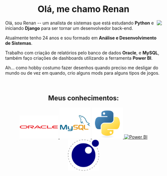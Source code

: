 <h1 align="center"> Olá, me chamo Renan </h1>
<img src="https://i.ibb.co/G0mksPj/68747470733a2f2f692e6962622e636f2f4a7953765434422f657a6769662d636f6d2d6769662d6d616b65722e676966-1.gif" align="right">
<!-- <img src="https://i.ibb.co/JySvT4B/ezgif-com-gif-maker.gif" align = "right"> -->
<!-- <img src="https://github.com/FredGaminha/FredGaminha/assets/129427797/9f525f46-6a2b-4779-8b20-718fb56f09fb" align = "right"> -->

<p align="left"> Olá, sou Renan -- um analista de sistemas que está estudando <b>Python</b> e iniciando <b>Django</b> para ser tornar um desenvolvedor back-end.</p>
<p align="left"> Atualmente tenho 24 anos e sou formado em <b>Análise e Desenvolvimento de Sistemas</b>.</p>
<p align="left"> Trabalho com criação de relatórios pelo banco de dados <b>Oracle</b>, e <b>MySQL</b>, também faço criações de dashboards utilizando a ferramenta <b>Power BI</b>.</p>
<p align="left"> Ah... como hobby costumo fazer desenhos quando preciso me desligar do mundo ou de vez em quando, crio alguns mods para alguns tipos de jogos.</p>

<br />

<h2 align = "center">Meus conhecimentos:</h2>
<p align = "center">
  <a href="https://www.oracle.com/" target="_blank" rel="noreferrer"> <img src="https://github.com/devicons/devicon/blob/master/icons/oracle/oracle-original.svg" alt="oracle" width="125" height="75"/> </a>
  <a href="https://www.mysql.com/" target="_blank" rel="noreferrer"> <img src="https://github.com/devicons/devicon/blob/master/icons/mysql/mysql-original-wordmark.svg" alt="MySQL" width="100" height="100" /> </a>
  <a href="https://www.python.org/" target="_blank" rel="noreferrer"> <img src="https://github.com/devicons/devicon/blob/master/icons/python/python-original.svg" alt="Python" width="100" height="100" /> </a>
  <a href="https://powerbi.microsoft.com/pt-br" target="_blank" rel="noreferrer"> <img src="https://upload.wikimedia.org/wikipedia/commons/thumb/c/cf/New_Power_BI_Logo.svg/630px-New_Power_BI_Logo.svg.png" alt="Power BI" width="100" height="100" /> </a>
  <a href="https://www.lua.org" target = "_blank" rel = "noreferrer"> <img src="https://github.com/devicons/devicon/blob/master/icons/lua/lua-original.svg" alt="Lua" width="100" height="100" /> </a>
</p>

<!--
**FredGaminha/FredGaminha** is a ✨ _special_ ✨ repository because its `README.md` (this file) appears on your GitHub profile.

Here are some ideas to get you started:

- 🔭 I’m currently working on ...
- 🌱 I’m currently learning ...
- 👯 I’m looking to collaborate on ...
- 🤔 I’m looking for help with ...
- 💬 Ask me about ...
- 📫 How to reach me: ...
- 😄 Pronouns: ...
- ⚡ Fun fact: ...
-->

